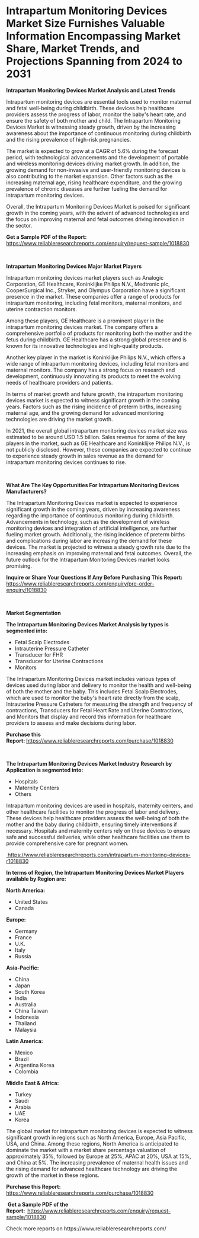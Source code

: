 <p><h1>Intrapartum Monitoring Devices Market Size Furnishes Valuable Information Encompassing Market Share, Market Trends, and Projections Spanning from 2024 to 2031</h1></p><p><strong>Intrapartum Monitoring Devices Market Analysis and Latest Trends</strong></p>
<p><p>Intrapartum monitoring devices are essential tools used to monitor maternal and fetal well-being during childbirth. These devices help healthcare providers assess the progress of labor, monitor the baby's heart rate, and ensure the safety of both mother and child. The Intrapartum Monitoring Devices Market is witnessing steady growth, driven by the increasing awareness about the importance of continuous monitoring during childbirth and the rising prevalence of high-risk pregnancies.</p><p>The market is expected to grow at a CAGR of 5.6% during the forecast period, with technological advancements and the development of portable and wireless monitoring devices driving market growth. In addition, the growing demand for non-invasive and user-friendly monitoring devices is also contributing to the market expansion. Other factors such as the increasing maternal age, rising healthcare expenditure, and the growing prevalence of chronic diseases are further fueling the demand for intrapartum monitoring devices.</p><p>Overall, the Intrapartum Monitoring Devices Market is poised for significant growth in the coming years, with the advent of advanced technologies and the focus on improving maternal and fetal outcomes driving innovation in the sector.</p></p>
<p><strong>Get a Sample PDF of the Report:&nbsp;</strong> <a href="https://www.reliableresearchreports.com/enquiry/request-sample/1018830">https://www.reliableresearchreports.com/enquiry/request-sample/1018830</a></p>
<p>&nbsp;</p>
<p><strong>Intrapartum Monitoring Devices Major Market Players</strong></p>
<p><p>Intrapartum monitoring devices market players such as Analogic Corporation, GE Healthcare, Koninklijke Philips N.V., Medtronic plc, CooperSurgical Inc., Stryker, and Olympus Corporation have a significant presence in the market. These companies offer a range of products for intrapartum monitoring, including fetal monitors, maternal monitors, and uterine contraction monitors.</p><p>Among these players, GE Healthcare is a prominent player in the intrapartum monitoring devices market. The company offers a comprehensive portfolio of products for monitoring both the mother and the fetus during childbirth. GE Healthcare has a strong global presence and is known for its innovative technologies and high-quality products.</p><p>Another key player in the market is Koninklijke Philips N.V., which offers a wide range of intrapartum monitoring devices, including fetal monitors and maternal monitors. The company has a strong focus on research and development, continuously innovating its products to meet the evolving needs of healthcare providers and patients.</p><p>In terms of market growth and future growth, the intrapartum monitoring devices market is expected to witness significant growth in the coming years. Factors such as the rising incidence of preterm births, increasing maternal age, and the growing demand for advanced monitoring technologies are driving the market growth.</p><p>In 2021, the overall global intrapartum monitoring devices market size was estimated to be around USD 1.5 billion. Sales revenue for some of the key players in the market, such as GE Healthcare and Koninklijke Philips N.V., is not publicly disclosed. However, these companies are expected to continue to experience steady growth in sales revenue as the demand for intrapartum monitoring devices continues to rise.</p></p>
<p>&nbsp;</p>
<p><strong>What Are The Key Opportunities For Intrapartum Monitoring Devices Manufacturers?</strong></p>
<p><p>The Intrapartum Monitoring Devices market is expected to experience significant growth in the coming years, driven by increasing awareness regarding the importance of continuous monitoring during childbirth. Advancements in technology, such as the development of wireless monitoring devices and integration of artificial intelligence, are further fueling market growth. Additionally, the rising incidence of preterm births and complications during labor are increasing the demand for these devices. The market is projected to witness a steady growth rate due to the increasing emphasis on improving maternal and fetal outcomes. Overall, the future outlook for the Intrapartum Monitoring Devices market looks promising.</p></p>
<p><strong>Inquire or Share Your Questions If Any Before Purchasing This Report:</strong> <a href="https://www.reliableresearchreports.com/enquiry/pre-order-enquiry/1018830">https://www.reliableresearchreports.com/enquiry/pre-order-enquiry/1018830</a></p>
<p>&nbsp;</p>
<p><strong>Market Segmentation</strong></p>
<p><strong>The Intrapartum Monitoring Devices Market Analysis by types is segmented into:</strong></p>
<p><ul><li>Fetal Scalp Electrodes</li><li>Intrauterine Pressure Catheter</li><li>Transducer for FHR</li><li>Transducer for Uterine Contractions</li><li>Monitors</li></ul></p>
<p><p>The Intrapartum Monitoring Devices market includes various types of devices used during labor and delivery to monitor the health and well-being of both the mother and the baby. This includes Fetal Scalp Electrodes, which are used to monitor the baby's heart rate directly from the scalp, Intrauterine Pressure Catheters for measuring the strength and frequency of contractions, Transducers for Fetal Heart Rate and Uterine Contractions, and Monitors that display and record this information for healthcare providers to assess and make decisions during labor.</p></p>
<p><strong>Purchase this Report:&nbsp;</strong><a href="https://www.reliableresearchreports.com/purchase/1018830">https://www.reliableresearchreports.com/purchase/1018830</a></p>
<p>&nbsp;</p>
<p><strong>The Intrapartum Monitoring Devices Market Industry Research by Application is segmented into:</strong></p>
<p><ul><li>Hospitals</li><li>Maternity Centers</li><li>Others</li></ul></p>
<p><p>Intrapartum monitoring devices are used in hospitals, maternity centers, and other healthcare facilities to monitor the progress of labor and delivery. These devices help healthcare providers assess the well-being of both the mother and the baby during childbirth, ensuring timely interventions if necessary. Hospitals and maternity centers rely on these devices to ensure safe and successful deliveries, while other healthcare facilities use them to provide comprehensive care for pregnant women.</p></p>
<p><a href="https://www.reliableresearchreports.com/intrapartum-monitoring-devices-r1018830">&nbsp;https://www.reliableresearchreports.com/intrapartum-monitoring-devices-r1018830</a></p>
<p><strong>In terms of Region, the Intrapartum Monitoring Devices Market Players available by Region are:</strong></p>
<p>
    <p> <strong> North America: </strong>
        <ul>
            <li>United States</li>
            <li>Canada</li>
        </ul>
        </p> 
    <p> <strong> Europe: </strong>
        <ul>
            <li>Germany</li>
            <li>France</li>
            <li>U.K.</li>
            <li>Italy</li>
            <li>Russia</li>
        </ul>
        </p> 
    <p> <strong> Asia-Pacific: </strong>
        <ul>
            <li>China</li>
            <li>Japan</li>
            <li>South Korea</li>
            <li>India</li>
            <li>Australia</li>
            <li>China Taiwan</li>
            <li>Indonesia</li>
            <li>Thailand</li>
            <li>Malaysia</li>
        </ul>
        </p> 
    <p> <strong> Latin America: </strong>
        <ul>
            <li>Mexico</li>
            <li>Brazil</li>
            <li>Argentina Korea</li>
            <li>Colombia</li>
        </ul>
        </p> 
    <p> <strong> Middle East & Africa: </strong>
        <ul>
            <li>Turkey</li>
            <li>Saudi</li>
            <li>Arabia</li>
            <li>UAE</li>
            <li>Korea</li>
        </ul>
    </p>
    </p>
<p><p>The global market for intrapartum monitoring devices is expected to witness significant growth in regions such as North America, Europe, Asia Pacific, USA, and China. Among these regions, North America is anticipated to dominate the market with a market share percentage valuation of approximately 35%, followed by Europe at 25%, APAC at 20%, USA at 15%, and China at 5%. The increasing prevalence of maternal health issues and the rising demand for advanced healthcare technology are driving the growth of the market in these regions.</p></p>
<p><strong>Purchase this Report: </strong><a href="https://www.reliableresearchreports.com/purchase/1018830">https://www.reliableresearchreports.com/purchase/1018830</a></p>
<p>&nbsp;<strong>Get a Sample PDF of the Report:&nbsp;&nbsp;</strong><a href="https://www.reliableresearchreports.com/enquiry/request-sample/1018830">https://www.reliableresearchreports.com/enquiry/request-sample/1018830</a></p>
<p><strong></strong></p>
<p>Check more reports on https://www.reliableresearchreports.com/</p>